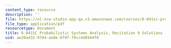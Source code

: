 ```yaml
---
content_type: resource
description: ''
file: https://ol-ocw-studio-app-qa.s3.amazonaws.com/courses/6-041sc-probabilistic-systems-analysis-and-applied-probability-fall-2013/ae20ad329744ae8e8f0ff9cc4d8944f0_MIT6_041SCF13_rec09_sol.pdf
file_type: application/pdf
resourcetype: Document
title: 6.041SC Probabilistic Systems Analysis, Recitation 9 Solutions
uid: ae20ad32-9744-ae8e-8f0f-f9cc4d8944f0
---
```

